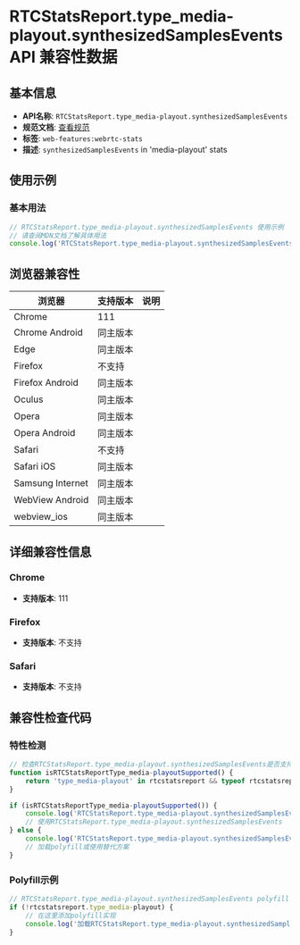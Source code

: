 # RTCStatsReport.type_media-playout.synthesizedSamplesEvents API 兼容性数据

## 基本信息

- **API名称**: `RTCStatsReport.type_media-playout.synthesizedSamplesEvents`
- **规范文档**: [查看规范](https://w3c.github.io/webrtc-stats/#dom-rtcaudioplayoutstats-synthesizedsamplesevents)
- **标签**: `web-features:webrtc-stats`
- **描述**: `synthesizedSamplesEvents` in 'media-playout' stats

## 使用示例

### 基本用法

```javascript
// RTCStatsReport.type_media-playout.synthesizedSamplesEvents 使用示例
// 请查阅MDN文档了解具体用法
console.log('RTCStatsReport.type_media-playout.synthesizedSamplesEvents API');
```

## 浏览器兼容性

| 浏览器 | 支持版本 | 说明 |
|--------|----------|------|
| Chrome | 111 |  |
| Chrome Android | 同主版本 |  |
| Edge | 同主版本 |  |
| Firefox | 不支持 |  |
| Firefox Android | 同主版本 |  |
| Oculus | 同主版本 |  |
| Opera | 同主版本 |  |
| Opera Android | 同主版本 |  |
| Safari | 不支持 |  |
| Safari iOS | 同主版本 |  |
| Samsung Internet | 同主版本 |  |
| WebView Android | 同主版本 |  |
| webview_ios | 同主版本 |  |

## 详细兼容性信息

### Chrome

- **支持版本**: 111

### Firefox

- **支持版本**: 不支持

### Safari

- **支持版本**: 不支持

## 兼容性检查代码

### 特性检测

```javascript
// 检查RTCStatsReport.type_media-playout.synthesizedSamplesEvents是否支持
function isRTCStatsReportType_media-playoutSupported() {
    return 'type_media-playout' in rtcstatsreport && typeof rtcstatsreport.type_media-playout === 'function';
}

if (isRTCStatsReportType_media-playoutSupported()) {
    console.log('RTCStatsReport.type_media-playout.synthesizedSamplesEvents 支持');
    // 使用RTCStatsReport.type_media-playout.synthesizedSamplesEvents
} else {
    console.log('RTCStatsReport.type_media-playout.synthesizedSamplesEvents 不支持，需要polyfill');
    // 加载polyfill或使用替代方案
}
```

### Polyfill示例

```javascript
// RTCStatsReport.type_media-playout.synthesizedSamplesEvents polyfill
if (!rtcstatsreport.type_media-playout) {
    // 在这里添加polyfill实现
    console.log('加载RTCStatsReport.type_media-playout.synthesizedSamplesEvents polyfill');
}
```


